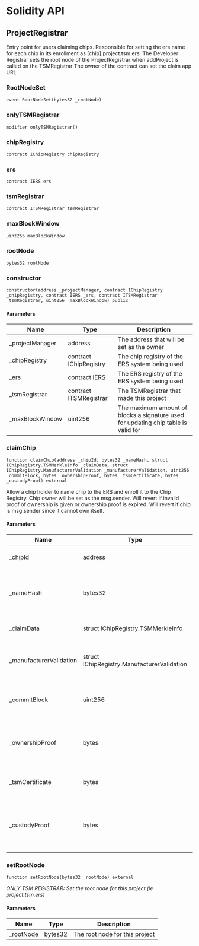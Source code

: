 # Solidity API

## ProjectRegistrar

Entry point for users claiming chips. Responsible for setting the ers name for each chip in its enrollment as [chip].project.tsm.ers.
The Developer Registrar sets the root node of the ProjectRegistrar when addProject is called on the TSMRegistrar
The owner of the contract can set the claim app URL

### RootNodeSet

```solidity
event RootNodeSet(bytes32 _rootNode)
```

### onlyTSMRegistrar

```solidity
modifier onlyTSMRegistrar()
```

### chipRegistry

```solidity
contract IChipRegistry chipRegistry
```

### ers

```solidity
contract IERS ers
```

### tsmRegistrar

```solidity
contract ITSMRegistrar tsmRegistrar
```

### maxBlockWindow

```solidity
uint256 maxBlockWindow
```

### rootNode

```solidity
bytes32 rootNode
```

### constructor

```solidity
constructor(address _projectManager, contract IChipRegistry _chipRegistry, contract IERS _ers, contract ITSMRegistrar _tsmRegistrar, uint256 _maxBlockWindow) public
```

#### Parameters

| Name | Type | Description |
| ---- | ---- | ----------- |
| _projectManager | address | The address that will be set as the owner |
| _chipRegistry | contract IChipRegistry | The chip registry of the ERS system being used |
| _ers | contract IERS | The ERS registry of the ERS system being used |
| _tsmRegistrar | contract ITSMRegistrar | The TSMRegistrar that made this project |
| _maxBlockWindow | uint256 | The maximum amount of blocks a signature used for updating chip table is valid for |

### claimChip

```solidity
function claimChip(address _chipId, bytes32 _nameHash, struct IChipRegistry.TSMMerkleInfo _claimData, struct IChipRegistry.ManufacturerValidation _manufacturerValidation, uint256 _commitBlock, bytes _ownershipProof, bytes _tsmCertificate, bytes _custodyProof) external
```

Allow a chip holder to name chip to the ERS and enroll it to the Chip Registry. Chip owner will be
set as the msg.sender. Will revert if invalid proof of ownership is given or ownership proof is expired.
Will revert if chip is msg.sender since it cannot own itself.

#### Parameters

| Name | Type | Description |
| ---- | ---- | ----------- |
| _chipId | address | Address of the chip being claimed |
| _nameHash | bytes32 | Keccak256 hash of the human-readable name for the chip being claimed |
| _claimData | struct IChipRegistry.TSMMerkleInfo | Struct containing chip info |
| _manufacturerValidation | struct IChipRegistry.ManufacturerValidation | Struct with needed info for chip's manufacturer validation |
| _commitBlock | uint256 | The block the signature is tied to (used to put a time limit on the signature) |
| _ownershipProof | bytes | Chip signature of the chainId, _commitBlock, _nameHash, and msg.sender packed together |
| _tsmCertificate | bytes | Chip's public key/ID signed by the projectPublicKey |
| _custodyProof | bytes | Proof that the chip was in custody of the TSM, the projectPublicKey signed by the chip |

### setRootNode

```solidity
function setRootNode(bytes32 _rootNode) external
```

_ONLY TSM REGISTRAR: Set the root node for this project (ie project.tsm.ers)_

#### Parameters

| Name | Type | Description |
| ---- | ---- | ----------- |
| _rootNode | bytes32 | The root node for this project |


